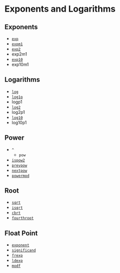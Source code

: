 # Exponents and Logarithms

## Exponents
- [`exp`](@ref)
- [`expm1`](@ref)
- [`exp2`](@ref)
- exp2m1
- [`exp10`](@ref)
- exp10m1

## Logarithms
- [`log`](@ref)
- [`log1p`](@ref)
- logp1
- [`log2`](@ref)
- log2p1
- [`log10`](@ref)
- log10p1

## Power
- `^`
  - `pow`
- [`ispow2`](@ref)
- [`prevpow`](@ref)
- [`nextpow`](@ref)
- [`powermod`](@ref)

## Root
- [`sqrt`](@ref)
- [`isqrt`](@ref)
- [`cbrt`](@ref)
- [`fourthroot`](@ref)

## Float Point
- [`exponent`](@ref)
- [`significand`](@ref)
- [`frexp`](@ref)
- [`ldexp`](@ref)
- [`modf`](@ref)
